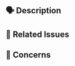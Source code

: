 ## 🗣 Description

<!-- include a description about your pull request and changes, and why these changes need to be made -->

## 🔨 Related Issues

<!-- list any linked issues this pull request will close, or exclude if none -->

## 🤔 Concerns

<!-- list any particular concerns you have about this pull request that you want reviewers to directly address, or exclude if none -->
